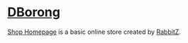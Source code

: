 # [DBorong](https://github.com/rabbitz215/ecommerce1)

[Shop Homepage](https://dborong.000webhostapp.com) is a basic online store created by [RabbitZ](https://twitter.com/rabbitz215).

